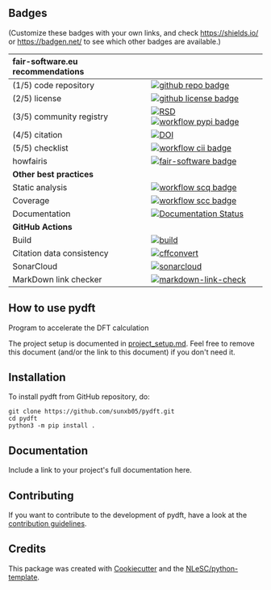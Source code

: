 ## Badges

(Customize these badges with your own links, and check https://shields.io/ or https://badgen.net/ to see which other badges are available.)

| fair-software.eu recommendations | |
| :-- | :--  |
| (1/5) code repository              | [![github repo badge](https://img.shields.io/badge/github-repo-000.svg?logo=github&labelColor=gray&color=blue)](https://github.com/sunxb05/pydft) |
| (2/5) license                      | [![github license badge](https://img.shields.io/github/license/sunxb05/pydft)](https://github.com/sunxb05/pydft) |
| (3/5) community registry           | [![RSD](https://img.shields.io/badge/rsd-pydft-00a3e3.svg)](https://www.research-software.nl/software/pydft) [![workflow pypi badge](https://img.shields.io/pypi/v/pydft.svg?colorB=blue)](https://pypi.python.org/project/pydft/) |
| (4/5) citation                     | [![DOI](https://zenodo.org/badge/DOI/<replace-with-created-DOI>.svg)](https://doi.org/<replace-with-created-DOI>) |
| (5/5) checklist                    | [![workflow cii badge](https://bestpractices.coreinfrastructure.org/projects/<replace-with-created-project-identifier>/badge)](https://bestpractices.coreinfrastructure.org/projects/<replace-with-created-project-identifier>) |
| howfairis                          | [![fair-software badge](https://img.shields.io/badge/fair--software.eu-%E2%97%8F%20%20%E2%97%8F%20%20%E2%97%8F%20%20%E2%97%8F%20%20%E2%97%8B-yellow)](https://fair-software.eu) |
| **Other best practices**           | &nbsp; |
| Static analysis                    | [![workflow scq badge](https://sonarcloud.io/api/project_badges/measure?project=sunxb05_pydft&metric=alert_status)](https://sonarcloud.io/dashboard?id=sunxb05_pydft) |
| Coverage                           | [![workflow scc badge](https://sonarcloud.io/api/project_badges/measure?project=sunxb05_pydft&metric=coverage)](https://sonarcloud.io/dashboard?id=sunxb05_pydft) |
| Documentation                      | [![Documentation Status](https://readthedocs.org/projects/pydft/badge/?version=latest)](https://pydft.readthedocs.io/en/latest/?badge=latest) |
| **GitHub Actions**                 | &nbsp; |
| Build                              | [![build](https://github.com/sunxb05/pydft/actions/workflows/build.yml/badge.svg)](https://github.com/sunxb05/pydft/actions/workflows/build.yml) |
| Citation data consistency               | [![cffconvert](https://github.com/sunxb05/pydft/actions/workflows/cffconvert.yml/badge.svg)](https://github.com/sunxb05/pydft/actions/workflows/cffconvert.yml) |
| SonarCloud                         | [![sonarcloud](https://github.com/sunxb05/pydft/actions/workflows/sonarcloud.yml/badge.svg)](https://github.com/sunxb05/pydft/actions/workflows/sonarcloud.yml) |
| MarkDown link checker              | [![markdown-link-check](https://github.com/sunxb05/pydft/actions/workflows/markdown-link-check.yml/badge.svg)](https://github.com/sunxb05/pydft/actions/workflows/markdown-link-check.yml) |

## How to use pydft

Program to accelerate the DFT calculation

The project setup is documented in [project_setup.md](project_setup.md). Feel free to remove this document (and/or the link to this document) if you don't need it.

## Installation

To install pydft from GitHub repository, do:

```console
git clone https://github.com/sunxb05/pydft.git
cd pydft
python3 -m pip install .
```

## Documentation

Include a link to your project's full documentation here.

## Contributing

If you want to contribute to the development of pydft,
have a look at the [contribution guidelines](CONTRIBUTING.md).

## Credits

This package was created with [Cookiecutter](https://github.com/audreyr/cookiecutter) and the [NLeSC/python-template](https://github.com/NLeSC/python-template).
